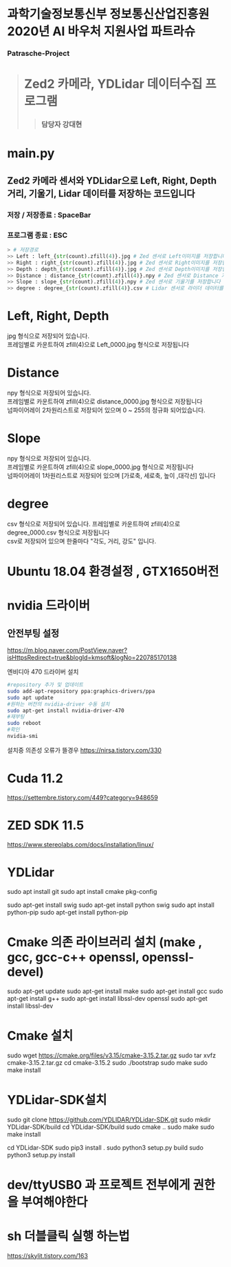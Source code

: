 # 과학기술정보통신부 정보통신산업진흥원 2020년 AI 바우처 지원사업 파트라슈
### Patrasche-Project 

> # Zed2 카메라, YDLidar 데이터수집 프로그램
> > ### 담당자 강대현
# main.py   
## Zed2 카메라 센서와 YDLidar으로 Left, Right, Depth  거리, 기울기, Lidar 데이터를 저장하는 코드입니다   
### 저장 / 저장종료 : SpaceBar
### 프로그램 종료 : ESC   
```python
> # 저장경로
>> Left : left_{str(count).zfill(4)}.jpg # Zed 센서로 Left이미지를 저장합니다
>> Right : right_{str(count).zfill(4)}.jpg # Zed 센서로 Right이미지를 저장합니다
>> Depth : depth_{str(count).zfill(4)}.jpg # Zed 센서로 Depth이미지를 저장힙니다
>> Distance : distance_{str(count).zfill(4)}.npy # Zed 센서로 Distance 거리 데이터를 저장합니다 (정규화 되어있는 데이터)
>> Slope : slope_{str(count).zfill(4)}.npy # Zed 센서로 기울기를 저장합니다
>> degree : degree_{str(count).zfill(4)}.csv # Lidar 센서로 라이더 데이터를 저장합니다 (360도 전부 저장)
```
# Left, Right, Depth   
jpg 형식으로 저장되어 있습니다.      
프레임별로 카운트하여 zfill(4)으로 Left_0000.jpg 형식으로 저장됩니다

# Distance   
npy 형식으로 저장되어 있습니다.  
프레임별로 카운트하여 zfill(4)으로 distance_0000.jpg 형식으로 저장됩니다   
넘파이어레이 2차원리스트로 저장되어 있으며 0 ~ 255의 정규화 되어있습니다.

# Slope   
npy 형식으로 저장되어 있습니다.  
프레임별로 카운트하여 zfill(4)으로 slope_0000.jpg 형식으로 저장됩니다   
넘파이어레이 1차원리스트로 저장되어 있으며 [가로축, 세로축, 높이 ,대각선] 입니다

# degree   
csv 형식으로 저장되어 있습니다. 
프레임별로 카운트하여 zfill(4)으로 degree_0000.csv 형식으로 저장됩니다   
csv로 저장되어 있으며 한줄마다 "각도, 거리, 강도" 입니다.



# Ubuntu 18.04 환경설정 , GTX1650버전   


# nvidia 드라이버

## 안전부팅 설정 
https://m.blog.naver.com/PostView.naver?isHttpsRedirect=true&blogId=kmsoft&logNo=220785170138

엔비디아 470 드라이버 설치
```bash
#repository 추가 및 업데이트
sudo add-apt-repository ppa:graphics-drivers/ppa
sudo apt update
#원하는 버전의 nvidia-driver 수동 설치
sudo apt-get install nvidia-driver-470
#재부팅
sudo reboot
#확인
nvidia-smi
```
설치중 의존성 오류가 뜰경우
https://nirsa.tistory.com/330

# Cuda 11.2
https://settembre.tistory.com/449?category=948659

# ZED SDK 11.5
https://www.stereolabs.com/docs/installation/linux/


# YDLidar
sudo apt install git
sudo apt install cmake pkg-config

sudo apt-get install swig
sudo apt-get install python swig
sudo apt install python-pip
sudo apt-get install python-pip

# Cmake 의존 라이브러리 설치 (make , gcc, gcc-c++ openssl, openssl-devel)
sudo apt-get update
sudo apt-get install make
sudo apt-get install gcc 
sudo apt-get install g++
sudo apt-get install libssl-dev openssl
sudo apt-get install libssl-dev


# Cmake 설치
sudo wget https://cmake.org/files/v3.15/cmake-3.15.2.tar.gz
sudo tar xvfz cmake-3.15.2.tar.gz
cd cmake-3.15.2
sudo ./bootstrap
sudo make
sudo make install

# YDLidar-SDK설치
sudo git clone https://github.com/YDLIDAR/YDLidar-SDK.git
sudo mkdir YDLidar-SDK/build
cd YDLidar-SDK/build
sudo cmake ..
sudo make
sudo make install

cd YDLidar-SDK
sudo pip3 install .
sudo python3 setup.py build
sudo python3 setup.py install

# dev/ttyUSB0 과 프로젝트 전부에게 권한을 부여해야한다

# sh 더블클릭 실행 하는법
https://skylit.tistory.com/163
